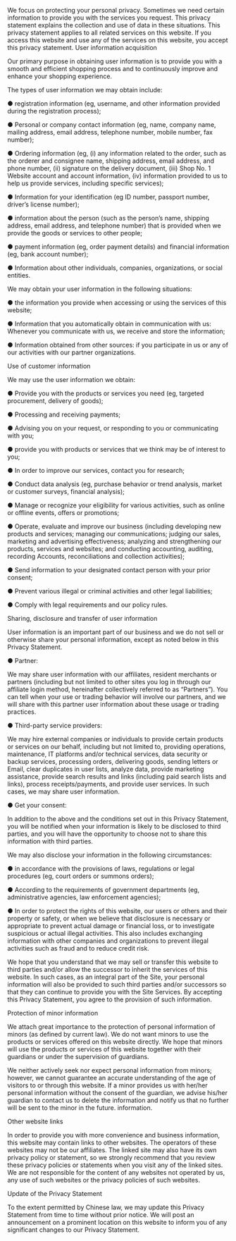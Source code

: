 <!--
 * @Author: Devin Wang
 * @Date: 2020-02-14 15:34:25
 * @LastEditors  : Devin Wang
 * @LastEditTime : 2020-02-14 15:44:10
 -->
We focus on protecting your personal privacy. Sometimes we need certain information to provide you with the services you request. This privacy statement explains the collection and use of data in these situations. This privacy statement applies to all related services on this website. If you access this website and use any of the services on this website, you accept this privacy statement.
User information acquisition

Our primary purpose in obtaining user information is to provide you with a smooth and efficient shopping process and to continuously improve and enhance your shopping experience.

The types of user information we may obtain include:

● registration information (eg, username, and other information provided during the registration process);

● Personal or company contact information (eg, name, company name, mailing address, email address, telephone number, mobile number, fax number);

● Ordering information (eg, (i) any information related to the order, such as the orderer and consignee name, shipping address, email address, and phone number, (ii) signature on the delivery document, (iii) Shop No. 1 Website account and account information, (iv) information provided to us to help us provide services, including specific services);

● Information for your identification (eg ID number, passport number, driver’s license number);

● information about the person (such as the person’s name, shipping address, email address, and telephone number) that is provided when we provide the goods or services to other people;

● payment information (eg, order payment details) and financial information (eg, bank account number);

● Information about other individuals, companies, organizations, or social entities.

We may obtain your user information in the following situations:

● the information you provide when accessing or using the services of this website;

● Information that you automatically obtain in communication with us: Whenever you communicate with us, we receive and store the information;

● Information obtained from other sources: if you participate in us or any of our activities with our partner organizations.

Use of customer information

We may use the user information we obtain:

● Provide you with the products or services you need (eg, targeted procurement, delivery of goods);

● Processing and receiving payments;

● Advising you on your request, or responding to you or communicating with you;

● provide you with products or services that we think may be of interest to you;

● In order to improve our services, contact you for research;

● Conduct data analysis (eg, purchase behavior or trend analysis, market or customer surveys, financial analysis);

● Manage or recognize your eligibility for various activities, such as online or offline events, offers or promotions;

● Operate, evaluate and improve our business (including developing new products and services; managing our communications; judging our sales, marketing and advertising effectiveness; analyzing and strengthening our products, services and websites; and conducting accounting, auditing, recording Accounts, reconciliations and collection activities);

● Send information to your designated contact person with your prior consent;

● Prevent various illegal or criminal activities and other legal liabilities;

● Comply with legal requirements and our policy rules.

Sharing, disclosure and transfer of user information

User information is an important part of our business and we do not sell or otherwise share your personal information, except as noted below in this Privacy Statement.

● Partner:

We may share user information with our affiliates, resident merchants or partners (including but not limited to other sites you log in through our affiliate login method, hereinafter collectively referred to as “Partners”). You can tell when your use or trading behavior will involve our partners, and we will share with this partner user information about these usage or trading practices.

● Third-party service providers:

We may hire external companies or individuals to provide certain products or services on our behalf, including but not limited to, providing operations, maintenance, IT platforms and/or technical services, data security or backup services, processing orders, delivering goods, sending letters or Email, clear duplicates in user lists, analyze data, provide marketing assistance, provide search results and links (including paid search lists and links), process receipts/payments, and provide user services. In such cases, we may share user information.

● Get your consent:

In addition to the above and the conditions set out in this Privacy Statement, you will be notified when your information is likely to be disclosed to third parties, and you will have the opportunity to choose not to share this information with third parties.

We may also disclose your information in the following circumstances:

● in accordance with the provisions of laws, regulations or legal procedures (eg, court orders or summons orders);

● According to the requirements of government departments (eg, administrative agencies, law enforcement agencies);

● In order to protect the rights of this website, our users or others and their property or safety, or when we believe that disclosure is necessary or appropriate to prevent actual damage or financial loss, or to investigate suspicious or actual illegal activities. This also includes exchanging information with other companies and organizations to prevent illegal activities such as fraud and to reduce credit risk.

We hope that you understand that we may sell or transfer this website to third parties and/or allow the successor to inherit the services of this website. In such cases, as an integral part of the Site, your personal information will also be provided to such third parties and/or successors so that they can continue to provide you with the Site Services. By accepting this Privacy Statement, you agree to the provision of such information.

Protection of minor information

We attach great importance to the protection of personal information of minors (as defined by current law). We do not want minors to use the products or services offered on this website directly. We hope that minors will use the products or services of this website together with their guardians or under the supervision of guardians.

We neither actively seek nor expect personal information from minors; however, we cannot guarantee an accurate understanding of the age of visitors to or through this website. If a minor provides us with her/her personal information without the consent of the guardian, we advise his/her guardian to contact us to delete the information and notify us that no further will be sent to the minor in the future. information.

Other website links

In order to provide you with more convenience and business information, this website may contain links to other websites. The operators of these websites may not be our affiliates. The linked site may also have its own privacy policy or statement, so we strongly recommend that you review these privacy policies or statements when you visit any of the linked sites. We are not responsible for the content of any websites not operated by us, any use of such websites or the privacy policies of such websites.

Update of the Privacy Statement


To the extent permitted by Chinese law, we may update this Privacy Statement from time to time without prior notice. We will post an announcement on a prominent location on this website to inform you of any significant changes to our Privacy Statement.

